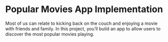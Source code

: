 # Popular Movies App Implementation


Most of us can relate to kicking back on the couch and enjoying a movie with friends and family. In this project, you’ll build an app to allow users to discover the most popular movies playing.
